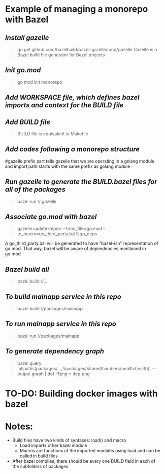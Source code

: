 # Example of managing a monorepo with Bazel

## *Install gazelle*
>go get github.com/bazelbuild/bazel-gazelle/cmd/gazelle
Gazelle is a Bazel build file generator for Bazel projects

## *Init go.mod*
> go mod init monorepo

## *Add WORKSPACE file, which defines bazel imports and context for the BUILD file*

## *Add BUILD file*
> BUILD file is equivalent to Makefile

## *Add codes following a monorepo structure*
#gazelle:prefix part tells gazelle that we are operating in a golang module and import path starts with the same prefix as golang module

## *Run gazelle to generate the BUILD.bazel files for all of the packages*
> bazel run //:gazelle

## *Associate go.mod with bazel*
> gazelle update-repos --from_file=go.mod -to_macro=go_third_party.bzl%go_deps

A go_third_party.bzl will be generated to have "bazel-ish" representation of go.mod. That way, bazel will be aware of dependencies mentioned in go.mod

## *Bazel build all*
> bazel build //...

## *To build mainapp service in this repo*
> bazel build //packages/mainapp

## *To run mainapp service in this repo*
> bazel run //packages/mainapp

## *To generate dependency graph*
> bazel query 'allpaths(packages/...,//packages/shared/handlers/health:health)' --output graph | dot -Tpng > dep.png


# TO-DO: Building docker images with bazel

# Notes:
- Build files have two kinds of syntaxes: load() and macro
  - Load imports other bazel module
  - Macros are functions of the imported modules using load and can be called in build files
- After bazel compiles, there should be every one BUILD field in each of the subfolders of packages
